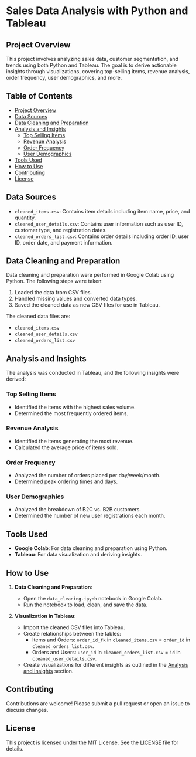 # Sales Data Analysis with Python and Tableau

## Project Overview

This project involves analyzing sales data, customer segmentation, and trends using both Python and Tableau. The goal is to derive actionable insights through visualizations, covering top-selling items, revenue analysis, order frequency, user demographics, and more.

## Table of Contents

- [Project Overview](#project-overview)
- [Data Sources](#data-sources)
- [Data Cleaning and Preparation](#data-cleaning-and-preparation)
- [Analysis and Insights](#analysis-and-insights)
  - [Top Selling Items](#top-selling-items)
  - [Revenue Analysis](#revenue-analysis)
  - [Order Frequency](#order-frequency)
  - [User Demographics](#user-demographics)
- [Tools Used](#tools-used)
- [How to Use](#how-to-use)
- [Contributing](#contributing)
- [License](#license)

## Data Sources

- `cleaned_items.csv`: Contains item details including item name, price, and quantity.
- `cleaned_user_details.csv`: Contains user information such as user ID, customer type, and registration dates.
- `cleaned_orders_list.csv`: Contains order details including order ID, user ID, order date, and payment information.

## Data Cleaning and Preparation

Data cleaning and preparation were performed in Google Colab using Python. The following steps were taken:

1. Loaded the data from CSV files.
2. Handled missing values and converted data types.
3. Saved the cleaned data as new CSV files for use in Tableau.

The cleaned data files are:

- `cleaned_items.csv`
- `cleaned_user_details.csv`
- `cleaned_orders_list.csv`

## Analysis and Insights

The analysis was conducted in Tableau, and the following insights were derived:

### Top Selling Items

- Identified the items with the highest sales volume.
- Determined the most frequently ordered items.

### Revenue Analysis

- Identified the items generating the most revenue.
- Calculated the average price of items sold.

### Order Frequency

- Analyzed the number of orders placed per day/week/month.
- Determined peak ordering times and days.

### User Demographics

- Analyzed the breakdown of B2C vs. B2B customers.
- Determined the number of new user registrations each month.

## Tools Used

- **Google Colab**: For data cleaning and preparation using Python.
- **Tableau**: For data visualization and deriving insights.

## How to Use

1. **Data Cleaning and Preparation**:
   - Open the `data_cleaning.ipynb` notebook in Google Colab.
   - Run the notebook to load, clean, and save the data.

2. **Visualization in Tableau**:
   - Import the cleaned CSV files into Tableau.
   - Create relationships between the tables:
     - Items and Orders: `order_id_fk` in `cleaned_items.csv` = `order_id` in `cleaned_orders_list.csv`.
     - Orders and Users: `user_id` in `cleaned_orders_list.csv` = `id` in `cleaned_user_details.csv`.
   - Create visualizations for different insights as outlined in the [Analysis and Insights](#analysis-and-insights) section.

## Contributing

Contributions are welcome! Please submit a pull request or open an issue to discuss changes.

## License

This project is licensed under the MIT License. See the [LICENSE](LICENSE) file for details.
